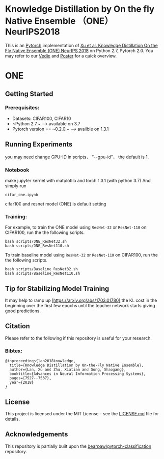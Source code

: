 # Knowledge Distillation by On the fly Native Ensemble （ONE）NeurIPS2018
This is an [Pytorch](https://pytorch.org) implementation of  [Xu et al. Knowledge Distillation On the Fly Native Ensemble (ONE) NeurIPS 2018](https://arxiv.org/pdf/1806.04606.pdf) on Python 2.7, Pytorch 2.0. 
You may refer to our [Vedio](http://www.eecs.qmul.ac.uk/~xl309/Doc/Publication/2018/NIPS2018/ONE-Slide-PPT.mp4) and [Poster](http://www.eecs.qmul.ac.uk/~xl309/Doc/Publication/2018/NIPS2018/Poster_landscape.pdf)  for a quick overview.

# ONE





## Getting Started

### Prerequisites:

- Datasets: CIFAR100, CIFAR10
- ~Python 2.7.~ --> available on 3.7
- Pytorch version == ~0.2.0.~ --> availble on 1.3.1




## Running Experiments
you may need change GPU-ID in scripts， “--gpu-id”， the default is 1.
### Notebook
make jupyter kernel with matplotlib and torch 1.3.1 (with python 3.7)
And simply run 
```
cifar_one.ipynb
```
cifar100 and resnet model (ONE) is default setting

### Training: 

For example, to train the ONE model using `ResNet-32` or `ResNet-110`  on CIFAR100, run the the following scripts.
```
bash scripts/ONE_ResNet32.sh
bash scripts/ONE_ResNet110.sh
```
To train baseline model using `ResNet-32` or `ResNet-110` on CIFAR100, run the the following scripts.
```
bash scripts/Baseline_ResNet32.sh
bash scripts/Baseline_ResNet110.sh
```

## Tip for Stabilizing Model Training
It may help to ramp up [https://arxiv.org/abs/1703.01780] the KL cost in the beginning over the first few epochs until the teacher network starts giving good predictions.
## Citation
Please refer to the following if this repository is useful for your research.

### Bibtex:

```
@inproceedings{lan2018knowledge,
  title={Knowledge Distillation by On-the-Fly Native Ensemble},
  author={Lan, Xu and Zhu, Xiatian and Gong, Shaogang},
  booktitle={Advances in Neural Information Processing Systems},
  pages={7527--7537},
  year={2018}
}
```

## License

This project is licensed under the MIT License - see the [LICENSE.md](https://github.com/Lan1991Xu/ONE_NeurIPS2018/blob/master/LICENSE) file for details.


## Acknowledgements

This repository is partially built upon the [bearpaw/pytorch-classification](https://github.com/bearpaw/pytorch-classification) repository. 
